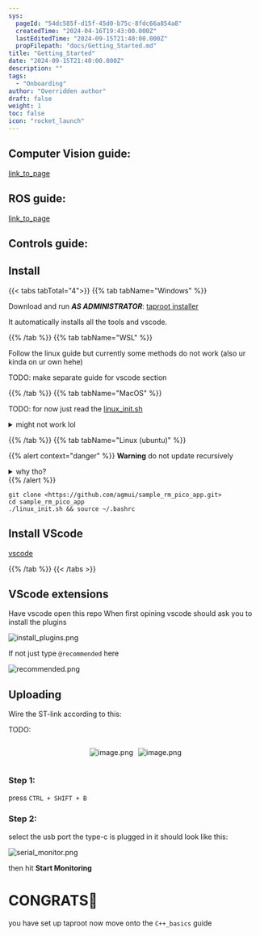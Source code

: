 ```yaml
---
sys:
  pageId: "54dc585f-d15f-45d0-b75c-8fdc66a854a8"
  createdTime: "2024-04-16T19:43:00.000Z"
  lastEditedTime: "2024-09-15T21:40:00.000Z"
  propFilepath: "docs/Getting_Started.md"
title: "Getting_Started"
date: "2024-09-15T21:40:00.000Z"
description: ""
tags:
  - "Onboarding"
author: "Overridden author"
draft: false
weight: 1
toc: false
icon: "rocket_launch"
---
```


## Computer Vision guide:

[link_to_page](86d45bc0-388b-4d26-8848-44f255f73d0e)

## ROS guide:

[link_to_page](3c76c1de-ec8f-46d6-8b0a-294005edc2d5)

## Controls guide:

## Install

{{< tabs tabTotal="4">}}
{{% tab tabName="Windows" %}}

Download and run _**AS ADMINISTRATOR**_: [taproot installer](https://github.com/Thornbots/TeachingFreshies/releases/tag/1.0)

It automatically installs all the tools and vscode.

{{% /tab %}}
{{% tab tabName="WSL" %}}

Follow the linux guide but currently some methods do not work (also ur kinda on ur own hehe)

TODO: make separate guide for vscode section

{{% /tab %}}
{{% tab tabName="MacOS" %}}

TODO: for now just read the [linux_init.sh](https://github.com/agmui/sample_rm_pico_app/blob/main/linux_init.sh)

<details>
<summary>might not work lol</summary>

`brew install libusb pkg-config`

Next install: [vscode](https://code.visualstudio.com/Download)

</details>

{{% /tab %}}
{{% tab tabName="Linux (ubuntu)" %}}

{{% alert context="danger" %}}
**Warning** do not update recursively
<details>
<summary>why tho?</summary>
There are some submodules that may go on for a while (like tinyusb) and I highly
recommend you don't need to get them.
If you want to see what submodules I update just look in `linux_init.sh`
</details>
{{% /alert %}}

```shell
git clone <https://github.com/agmui/sample_rm_pico_app.git>
cd sample_rm_pico_app
./linux_init.sh && source ~/.bashrc
```

## Install VScode

[vscode](https://code.visualstudio.com/Download)

{{% /tab %}}
{{< /tabs >}}

## VScode extensions

Have vscode open this repo
When first opining vscode should ask you to install the plugins

![install_plugins.png](https://prod-files-secure.s3.us-west-2.amazonaws.com/d518164a-d88e-44d1-a4ee-3adb3bd8bce0/89bd30f0-1825-4e77-867b-0a41ce370880/install_plugins.png?X-Amz-Algorithm=AWS4-HMAC-SHA256&X-Amz-Content-Sha256=UNSIGNED-PAYLOAD&X-Amz-Credential=ASIAZI2LB466VCDYNNCI%2F20250225%2Fus-west-2%2Fs3%2Faws4_request&X-Amz-Date=20250225T181107Z&X-Amz-Expires=3600&X-Amz-Security-Token=IQoJb3JpZ2luX2VjEBIaCXVzLXdlc3QtMiJIMEYCIQD%2FfWuciUZ1YAlb0%2BHIJx7TrzLq%2BihRzD3q8r2o5C3nugIhAJdJNqYwWz1XetHbxECNwv%2FO2D9YuLcOdOIKnhkOw3nnKv8DCEsQABoMNjM3NDIzMTgzODA1IgwwPEAI2NyudMXpWuAq3ANt9aA9MZio5%2BTbQy7KZdJgqaQtMdMMBLvzGE9hkhBk5yiKr%2Bs6GzC23KjlCOQn0gY10zFRyQLf7UiV6Cg89dp%2FMbmgOQ9nvHiRNRrwAkFOycI%2F0gSAk0gv6j0T32KO0OQk0uDVf%2B5EfvOs9XeEl6Em9iRJLFMvENtqAIJKkX0GQq2rI7zbo18gWLwCa0%2F0YX3wPlGmuXkiLEpB5LaEA6iNBhTiFCwzyz33q9BQ9FX68dgP9tcBM8%2BXoyiJ8GcAQH0yJK03x%2FlfWayq4zST8Wq%2FKDpu4DQqbXPmF5N3W41wVUp5zFpNgQLzojwftVDLeDAYBDNng5icMs3FBojjJYv1ukWgQDGV9RaWTb3c4gE0Y4U7IF%2BcXMQ12V2rzza%2BxcKgndB4VyJOQ%2BZolZzOv3EoRnBqR6bN1emtIM6Yh3j7j0UTQm1auy3kjQlsVwfaZW%2FZwh4WOVu5wk2Vcn%2BoZvRsh3uir0uamFB4l%2Fl7nm2Tre8kS7NehnbbayO%2BEKQeor036kt97D1UvAqGUz3SRdIpOv46ZnsG6EjJ9dJiSDYmw48r0q2lOjSKHuK%2BpfnjnPW0%2BPtUX8wm8slFtfbyxVEU1ATN%2FvK561QXqCxuK4dHguGxF6pxwzVJUclxwzChjfi9BjqkAQPzidEVnaToZYWsX7jcA4fIOKoj%2FicfUYgzDB%2Bz%2FT2EKhCAfHYNuSiYoR3MVa0Hu4lUg0C8fezmYBr%2BpspsEpVzAs8vlOIalJUas0ZtZkqojUIGw9155ehP37Lk2ENJWcSJvXZPmFFq66G9t%2B%2BCkmvJvEk1cXo4w5nR%2FXpWY6H9WSxKCw4136B4jYeMG3LZv7t9AvEgcQt%2BjEkul54a%2FjhaWyi3&X-Amz-Signature=f2a56ac54d27700cddcc96f593f3e159f63a92c8173c41183591cb8d5c7d85ee&X-Amz-SignedHeaders=host&x-id=GetObject)

If not just type `@recommended` here  

![recommended.png](https://prod-files-secure.s3.us-west-2.amazonaws.com/d518164a-d88e-44d1-a4ee-3adb3bd8bce0/61e661e9-5d85-4dfc-be0d-8d2097a5e793/recommended.png?X-Amz-Algorithm=AWS4-HMAC-SHA256&X-Amz-Content-Sha256=UNSIGNED-PAYLOAD&X-Amz-Credential=ASIAZI2LB466VCDYNNCI%2F20250225%2Fus-west-2%2Fs3%2Faws4_request&X-Amz-Date=20250225T181107Z&X-Amz-Expires=3600&X-Amz-Security-Token=IQoJb3JpZ2luX2VjEBIaCXVzLXdlc3QtMiJIMEYCIQD%2FfWuciUZ1YAlb0%2BHIJx7TrzLq%2BihRzD3q8r2o5C3nugIhAJdJNqYwWz1XetHbxECNwv%2FO2D9YuLcOdOIKnhkOw3nnKv8DCEsQABoMNjM3NDIzMTgzODA1IgwwPEAI2NyudMXpWuAq3ANt9aA9MZio5%2BTbQy7KZdJgqaQtMdMMBLvzGE9hkhBk5yiKr%2Bs6GzC23KjlCOQn0gY10zFRyQLf7UiV6Cg89dp%2FMbmgOQ9nvHiRNRrwAkFOycI%2F0gSAk0gv6j0T32KO0OQk0uDVf%2B5EfvOs9XeEl6Em9iRJLFMvENtqAIJKkX0GQq2rI7zbo18gWLwCa0%2F0YX3wPlGmuXkiLEpB5LaEA6iNBhTiFCwzyz33q9BQ9FX68dgP9tcBM8%2BXoyiJ8GcAQH0yJK03x%2FlfWayq4zST8Wq%2FKDpu4DQqbXPmF5N3W41wVUp5zFpNgQLzojwftVDLeDAYBDNng5icMs3FBojjJYv1ukWgQDGV9RaWTb3c4gE0Y4U7IF%2BcXMQ12V2rzza%2BxcKgndB4VyJOQ%2BZolZzOv3EoRnBqR6bN1emtIM6Yh3j7j0UTQm1auy3kjQlsVwfaZW%2FZwh4WOVu5wk2Vcn%2BoZvRsh3uir0uamFB4l%2Fl7nm2Tre8kS7NehnbbayO%2BEKQeor036kt97D1UvAqGUz3SRdIpOv46ZnsG6EjJ9dJiSDYmw48r0q2lOjSKHuK%2BpfnjnPW0%2BPtUX8wm8slFtfbyxVEU1ATN%2FvK561QXqCxuK4dHguGxF6pxwzVJUclxwzChjfi9BjqkAQPzidEVnaToZYWsX7jcA4fIOKoj%2FicfUYgzDB%2Bz%2FT2EKhCAfHYNuSiYoR3MVa0Hu4lUg0C8fezmYBr%2BpspsEpVzAs8vlOIalJUas0ZtZkqojUIGw9155ehP37Lk2ENJWcSJvXZPmFFq66G9t%2B%2BCkmvJvEk1cXo4w5nR%2FXpWY6H9WSxKCw4136B4jYeMG3LZv7t9AvEgcQt%2BjEkul54a%2FjhaWyi3&X-Amz-Signature=5d3180500bee66d7a2b82c67155a79c97526015748b02481979694e28f05b71e&X-Amz-SignedHeaders=host&x-id=GetObject)

## Uploading

Wire the ST-link according to this:

TODO:

<div style="display: flex;flex-direction: row; column-gap:10px; max-width: 630px;justify-content: center;">
<div>

![image.png](https://prod-files-secure.s3.us-west-2.amazonaws.com/d518164a-d88e-44d1-a4ee-3adb3bd8bce0/210ecb78-1116-4d7b-b9b7-2292f66fa2c2/image.png?X-Amz-Algorithm=AWS4-HMAC-SHA256&X-Amz-Content-Sha256=UNSIGNED-PAYLOAD&X-Amz-Credential=ASIAZI2LB4665DB7Z3KX%2F20250225%2Fus-west-2%2Fs3%2Faws4_request&X-Amz-Date=20250225T181113Z&X-Amz-Expires=3600&X-Amz-Security-Token=IQoJb3JpZ2luX2VjEBIaCXVzLXdlc3QtMiJIMEYCIQDWxi%2FzwiGhTO4td78gt7oiSg4LKeLr%2FWVzPt%2B7VG1%2BUwIhAOztHZwgtD6CxjK7N6pzAdei8MIrWd83HMY5bIQvuyJEKv8DCEsQABoMNjM3NDIzMTgzODA1IgydIJvQZuM1oSq1wX4q3APdqM%2F9odZM9II76hCaRrB4toe1zvzTia05nLuwdDQ0SvWYj2ufJ4KKX502DCHPgzuPGAletHOBDAYg0%2F%2FaiLsrICQAnnqR492wH2FwwgNvflmZbZ4epnqyCiygf26q2kxocf0ubhkmC%2BNHBXD58C1PrbFbkYaQSfHBgQQ7Q8y35Hbd%2B6ccLc3Sfu%2F%2FpfEPuXlOhMm3XdGrHBsokLNH1YArFXkTFn5dYiIR6BgU3jtEEArbvNeaC%2FlQGCHvftyf9yxhAQ7osjI17esPdBzEd%2FMjgcnrUxUyANyaUu0S3hpsjlcNKaji61kH2ieHV%2FK%2B4QMW2Xlhp2j19qFGDkyZhLDKvn2jkbdh%2FbX%2FLF8oTzPZGtwPQLrk7F5fkvis8kA1DP1h3XnhJG3%2FSncXwL7Go1kB8p9QNAE7fHjVFaBVPWlLuDuefxHpaSp8h%2B0LIW9eIYyzmxicewKdSqBWIDbz%2F%2BieKJZxrhCb9jZqgTza8c09wchv7B3JUqcOyVJ21sSflxklavumYen1rZVArFwCN6ykBdRXCHVpTmISjUyayAn5NKC8gEHnfZL9F0%2FLgMpGJaOCvFPWyCA%2Bm0v7%2BMOCFlA9%2BeWzS%2FGC6IlUhKWGH6vHf8LilCkBZqXWm5aNqzChjfi9BjqkAemE410YPmM0Vkz%2B95Q2Y9cV4%2FUtoL1Q%2BVnrN2ielzPDZRiWo9qR713JLjmED0qYha65dFQT2i5zwcLbli2smw5VzacbRuCqKkjM1n6WqOJV9W%2BciasbJfRdGiIwQ6SGUnyvJgmOzgwEyYOPoLNNQF42oMtNZ5Q3RooYI7n%2Bj58UQ9jpZ0TIk%2Bz0DbiEFEc7l2jfaDMDqld6TlzK87mFKLeqMIol&X-Amz-Signature=5dfb4493bf07446469d5ec8c6864cf7e3ce069c301de56712908de52f835263a&X-Amz-SignedHeaders=host&x-id=GetObject)

</div>
<div>

![image.png](https://prod-files-secure.s3.us-west-2.amazonaws.com/d518164a-d88e-44d1-a4ee-3adb3bd8bce0/33a0fd0f-8ca6-4a86-8e09-26e95ded1fff/image.png?X-Amz-Algorithm=AWS4-HMAC-SHA256&X-Amz-Content-Sha256=UNSIGNED-PAYLOAD&X-Amz-Credential=ASIAZI2LB466VR6DHKDG%2F20250225%2Fus-west-2%2Fs3%2Faws4_request&X-Amz-Date=20250225T181113Z&X-Amz-Expires=3600&X-Amz-Security-Token=IQoJb3JpZ2luX2VjEBIaCXVzLXdlc3QtMiJGMEQCIFPLkh%2BiM7l0CIghT4X7RBlizGOo1BQJlc2CD2Ju%2BzCBAiAlHGH4qNQZo9c7JdNCZyM9VbMSffCZTZ3yO0upbhoxKir%2FAwhLEAAaDDYzNzQyMzE4MzgwNSIMUf2llzzhjHupsCmjKtwDCAaISSBssQiQgG5CRQWPHdivlD%2F8eaS8jvEVw7ZxqBfyTlt9uCkfgv3h1l1R4xWqj2kTDI9cLXqb%2F9%2BBcTytKeBYjBnj5Ie6yzPO5lQAa%2BG%2F7zloXR5PGT6EEfbtYmlB5RoEb1FTCis9b%2BTbInzd%2FPrMa5dD8wpc3sZILlRnFDxh31j14Vi5zc255etK%2FK5irlP6gG4rSwZOAqWB9EpWlR8L2ryy7kWO8%2FP9y%2BzpxmuBRenNrtInPPPWwZr2sQ8YU9O0TlHAOyZNHPMj60Lw%2FqtzszQOwjrIUM0rpiPmiR9XpSLsIa3V8KBAvnclwHFwkjiEqoLvp9YnJ%2F%2BpZpRxtwaMtj6NgzFA5CdPW85SA%2BR8qd3%2BoeUYbPtfVlAUjfhowbViekW3neyB97Ww1YwhfuZ0pg2waUvYESkmTyiFKgMC0VUv9ATIXfXIV3OlLlBD5d638SlNbYSLONgFBcvl6cCeMSNXngM1CY1S6G9kw9uJsVeSoS9P5n2UFrKpbwahUINPlwVJ%2FMfqMGjhttshxNtxHE37C34UIdlPt26E8vswtbLCZIwBYOxqOULJCn3sQ08DJFaBKzyhlX2zmWTyE96TR1lC5XJS%2FJ2RUWyCWnrnBRHLxBg6DoInZD8w5Iz4vQY6pgGTcTHIP9w%2FV9pw1%2FhCJ6N83T5fuiULB%2FQTXNa%2B6iYwNW8k%2FhPz9BK%2FN%2FkxqbJ1%2FGGJg92HykAt8wPYbtsVPlNkbEUUd5VoFEUo%2BUVMyjpLd3%2BUvm2Y0uP0qI1x7hF3XDUzM3nwGV48AebEQfmfbply3%2FB4cYKNBdTdDDRFhSgch7oQABtfzuVJmI4inN%2BkG2sul5MgXNVqrZ%2FY%2Bwp5Q96tMqXTuUwq&X-Amz-Signature=e94f0a115c3d97872160de5d8037bb00596167bcf0f1388d67c9a0a48b71f6b2&X-Amz-SignedHeaders=host&x-id=GetObject)

</div>
</div>

### Step 1:

press `CTRL + SHIFT + B`

### Step 2:

select the usb port the type-c is plugged in it should look like this:

![serial_monitor.png](https://prod-files-secure.s3.us-west-2.amazonaws.com/d518164a-d88e-44d1-a4ee-3adb3bd8bce0/f03f4774-05d4-4393-b6a0-d5efb6d315ab/serial_monitor.png?X-Amz-Algorithm=AWS4-HMAC-SHA256&X-Amz-Content-Sha256=UNSIGNED-PAYLOAD&X-Amz-Credential=ASIAZI2LB466VCDYNNCI%2F20250225%2Fus-west-2%2Fs3%2Faws4_request&X-Amz-Date=20250225T181107Z&X-Amz-Expires=3600&X-Amz-Security-Token=IQoJb3JpZ2luX2VjEBIaCXVzLXdlc3QtMiJIMEYCIQD%2FfWuciUZ1YAlb0%2BHIJx7TrzLq%2BihRzD3q8r2o5C3nugIhAJdJNqYwWz1XetHbxECNwv%2FO2D9YuLcOdOIKnhkOw3nnKv8DCEsQABoMNjM3NDIzMTgzODA1IgwwPEAI2NyudMXpWuAq3ANt9aA9MZio5%2BTbQy7KZdJgqaQtMdMMBLvzGE9hkhBk5yiKr%2Bs6GzC23KjlCOQn0gY10zFRyQLf7UiV6Cg89dp%2FMbmgOQ9nvHiRNRrwAkFOycI%2F0gSAk0gv6j0T32KO0OQk0uDVf%2B5EfvOs9XeEl6Em9iRJLFMvENtqAIJKkX0GQq2rI7zbo18gWLwCa0%2F0YX3wPlGmuXkiLEpB5LaEA6iNBhTiFCwzyz33q9BQ9FX68dgP9tcBM8%2BXoyiJ8GcAQH0yJK03x%2FlfWayq4zST8Wq%2FKDpu4DQqbXPmF5N3W41wVUp5zFpNgQLzojwftVDLeDAYBDNng5icMs3FBojjJYv1ukWgQDGV9RaWTb3c4gE0Y4U7IF%2BcXMQ12V2rzza%2BxcKgndB4VyJOQ%2BZolZzOv3EoRnBqR6bN1emtIM6Yh3j7j0UTQm1auy3kjQlsVwfaZW%2FZwh4WOVu5wk2Vcn%2BoZvRsh3uir0uamFB4l%2Fl7nm2Tre8kS7NehnbbayO%2BEKQeor036kt97D1UvAqGUz3SRdIpOv46ZnsG6EjJ9dJiSDYmw48r0q2lOjSKHuK%2BpfnjnPW0%2BPtUX8wm8slFtfbyxVEU1ATN%2FvK561QXqCxuK4dHguGxF6pxwzVJUclxwzChjfi9BjqkAQPzidEVnaToZYWsX7jcA4fIOKoj%2FicfUYgzDB%2Bz%2FT2EKhCAfHYNuSiYoR3MVa0Hu4lUg0C8fezmYBr%2BpspsEpVzAs8vlOIalJUas0ZtZkqojUIGw9155ehP37Lk2ENJWcSJvXZPmFFq66G9t%2B%2BCkmvJvEk1cXo4w5nR%2FXpWY6H9WSxKCw4136B4jYeMG3LZv7t9AvEgcQt%2BjEkul54a%2FjhaWyi3&X-Amz-Signature=3456e8e7343f63b82133c944a7589f2aa7fd12f79a88b9a01cf3614618a826bd&X-Amz-SignedHeaders=host&x-id=GetObject)

then hit **Start Monitoring**

# CONGRATS🎉

you have set up taproot now move onto the `C++_basics` guide
